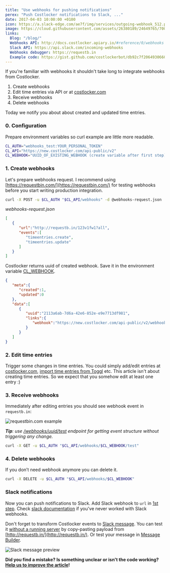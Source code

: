 ```yaml
---
title: "Use webhooks for pushing notifications"
perex: "Push Costlocker notifications to Slack, ..."
date: 2017-04-03 10:00:00 +0100
icon: https://a.slack-edge.com/ae7f/img/services/outgoing-webhook_512.png
image: https://cloud.githubusercontent.com/assets/26380189/24649765/700b1c7a-1928-11e7-9753-0445bb7dddbc.png
links:
  Blog: "/blog/"
  Webhooks API: http://docs.costlocker.apiary.io/#reference/0/webhooks
  Slack API: https://api.slack.com/incoming-webhooks
  Webhooks debugger: https://requestb.in
  Example code: https://gist.github.com/costlockerbot/db92c7f2064930660b088e7687558221
---
```


If you're familiar with webhooks it shouldn't take long to integrate webhooks from Costlocker.

1. Create webhooks
1. Edit time entries via API or at [costlocker.com](https://new.costlocker.com/timesheet/detailed)
1. Receive webhooks
1. Delete webhooks

Today we notify you about about created and updated time entries.

### 0. Configuration

Prepare environment variables so curl example are little more readable.

```bash
CL_AUTH="webhooks_test:YOUR_PERSONAL_TOKEN"
CL_API="https://new.costlocker.com/api-public/v2"
CL_WEBHOOK="UUID_OF_EXISTING_WEBHOOK (create variable after first step)"
```

### 1. Create webhooks

Let's prepare webhooks request. I recommend using [https://requestbin.com/](https://requestbin.com/)
for testing webhooks before you start writing production integration.

```bash
curl -X POST -u $CL_AUTH "$CL_API/webhooks" -d @webhooks-request.json
```

_webhooks-request.json_

```json
[
   {
      "url":"http://requestb.in/123v1fw1?all",
      "events":[
         "timeentries.create",
         "timeentries.update"
      ]
   }
]
```

Costlocker returns uuid of created webhook. Save it in the environment variable
[CL_WEBHOOK](#0-configuration).

```json
{
   "meta":{
      "created":1,
      "updated":0
   },
   "data":[
      {
         "uuid":"2113a6ab-7d6a-42e6-852e-e9e7713df981",
         "links":{
            "webhook":"https://new.costlocker.com/api-public/v2/webhooks/2113a6ab-7d6a-42e6-852e-e9e7713df981"
         }
      }
   ]
}
```

### 2. Edit time entries

Trigger some changes in time entries.
You could simply add/edit entries at [costlocker.com](https://new.costlocker.com/timesheet/detailed),
[import time entries from Toggl](/blog/2017-03-08-import-toggl-weekly-report-to-costlocker.html) etc.
This article isn't about creating time entries. So we expect that you somehow edit at least one entry :)

### 3. Receive webhooks

Immediately after editing entries you should see webhook event in `requestb.in`:

![requestbin.com example](https://cloud.githubusercontent.com/assets/7994022/24615706/4feb7370-188f-11e7-859d-64b600c27e03.png)

_**Tip**: use [/webhooks/uuid/test](http://docs.costlocker.apiary.io/#reference/0/webhooks/get-webhook-example) endpoint 
for getting event structure without triggering any change._

```bash
curl -X GET -u $CL_AUTH "$CL_API/webhooks/$CL_WEBHOOK/test"
```

### 4. Delete webhooks

If you don’t need webhook anymore you can delete it.

```bash
curl -X DELETE -u $CL_AUTH "$CL_API/webhooks/$CL_WEBHOOK"
```

### Slack notifications

Now you can push notifications to Slack. Add Slack webhook to `url` in [1st step](#1-create-webhooks).
Check [slack documentation](https://api.slack.com/incoming-webhooks) if you've never worked with Slack webhooks.

Don't forget to transform Costlocker events to
[Slack message](https://api.slack.com/incoming-webhooks#advanced_message_formatting).
You can test it [without a running server](https://gist.github.com/costlockerbot/db92c7f2064930660b088e7687558221)
by copy-pasting payload from [http://requestb.in/](http://requestb.in/).
Or test your message in [Message Builder](https://api.slack.com/docs/messages/builder).

![Slack message preview](https://cloud.githubusercontent.com/assets/26380189/24649765/700b1c7a-1928-11e7-9753-0445bb7dddbc.png)

**Did you find a mistake? Is something unclear or isn't the code working?
[Help us to improve the article](https://github.com/costlocker/costlocker.github.io/issues)!**
